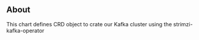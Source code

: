 About
---

This chart defines CRD object to crate our Kafka cluster using the strimzi-kafka-operator

